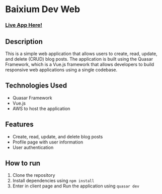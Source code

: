 # Baixium Dev Web

### [Live App Here!](http://baixium-dev-web.s3-website-us-east-1.amazonaws.com/)

## Description

This is a simple web application that allows users to create, read, update, and delete (CRUD) blog posts. The application is built using the Quasar Framework, which is a Vue.js framework that allows developers to build responsive web applications using a single codebase.

## Technologies Used
- Quasar Framework
- Vue.js
- AWS to host the application

## Features

- Create, read, update, and delete blog posts
- Profile page with user information
- User authentication

## How to run

1. Clone the repository
2. Install dependencies using `npm install`
3. Enter in client page and Run the application using `quasar dev`